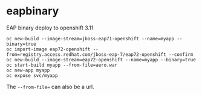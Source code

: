 # eapbinary
EAP binary deploy to openshift 3.11

```
oc new-build --image-stream=jboss-eap71-openshift --name=myapp --binary=true
oc import-image eap72-openshift --from=registry.access.redhat.com/jboss-eap-7/eap72-openshift --confirm
oc new-build --image-stream=eap72-openshift --name=myapp --binary=true
oc start-build myapp --from-file=aero.war
oc new-app myapp
oc expose svc/myapp
```
The ```--from-file=``` can also be a url.

